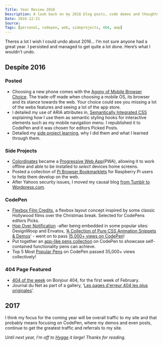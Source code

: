 ```yaml
---
Title: Year Review 2016
Description: A look back on my 2016 blog posts, code demos and thoughts on the last 12 months of the web
Date: 2016-12-21
Source: 
Tags: [personal, codepen, web, sideprojects, 404, amp]
---
```

Theres a lot I wish I could undo about 2016… I’m not sure anyone had a great year. I persisted and managed to get quite a lot done. Here’s what I wouldn't undo.

## Despite 2016

### Posted
* Choosing a new phone comes with the [Agony of Mobile Browser Choice](http://www.paulfosterdesign.co.uk/blog/mobile-browser-choice/). The trade-off made when choosing a mobile OS, its browser and its stance towards the web. Your choice could see you missing a lot of the webs features and seeing a lot of the app store.
* I detailed my use of ARIA attributes in, [Semantically Integrated CSS](http://www.paulfosterdesign.co.uk/blog/semantically-integrated-css/) explaining how I use them as semantic styling hooks for interactive elements such as my mobile navigation menu. I republished it to CodePen and it was chosen for editors Picked Posts.
* Detailed my [side project learning](http://www.paulfosterdesign.co.uk/blog/side-project-learning/), why I did them and what I learned through them.

### Side Projects
* [Colordinates](https://plfstr.github.io/colordinates/) became a [Progressive Web App](https://en.wikipedia.org/wiki/Progressive_web_app)(PWA), allowing it to work offline and able to be installed to _select_ devices home screens.
* Posted a collection of [Pi Browser Bookmarklets](https://paulfosterdesign.wordpress.com/2016/01/13/pi-browser-bookmarklets/) for Raspberry Pi users to help them develop on the web.
* After Yahoos security issues, I moved my causal blog [from Tumblr to Wordpress.com](https://paulfosterdesign.wordpress.com/2016/12/17/paulfosterdesign-on-wordpress-com/).

### CodePen
* [Flexbox Film Credits](http://www.paulfosterdesign.co.uk/blog/flexbox-film-credits/), a flexbox layout concept inspired by some classic Hollywood films over the Christmas break. Selected for CodePens editors Picks.
* [Hop Over Notification](http://www.paulfosterdesign.co.uk/blog/hop-over-navigation/) -after being embedded in some popular sites: DesignWoop and Envatos, ‘[A Collection of Pure CSS Animation Snippets & Demos](http://marketblog.envato.com/whats-hot/pure-css-animation-snippets/)’ - went on to pass [15,000+ views on CodePen](http://www.paulfosterdesign.co.uk/blog/10k-hop-over-views/)!
* Put together an [app-like pens collection](https://codepen.io/plfstr/post/pen-apps-collection) on CodePen to showcase self-contained functionality pens can achieve.
* Top 5 Most [Popular Pens](https://codepen.io/plfstr/pens/popular/) on CodePen passed 35,000+ views collectively!

### 404 Page Featured
* [404 of the week](http://www.bonjour404.fr/post/138469844000/paul-foster-design) on Bonjour 404, for the first week of February. 
* <span lang="fr">Journal du Net<span> as part of a gallery, ‘<span lang="fr">[Les pages d'erreur 404 les plus originales](http://www.journaldunet.com/ebusiness/le-net/1099712-les-pages-d-erreur-404-les-plus-originales/1173398-paul-foster-design)<span>’.

## 2017

I think my focus for the coming year will be overall traffic to my site and that probably means focusing on CodePen, where my demos and even posts, continue to get the greatest traffic and referrals to my site.

_Until next year, I’m off to [Hygge](http://www.bbc.co.uk/news/magazine-34345791) it large! Thanks for reading._